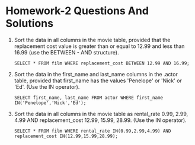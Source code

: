 # Homework-2 Questions And Solutions

1. Sort the data in all columns in the movie table, provided that the replacement cost value is greater than or equal to 12.99 and less than 16.99 (use the BETWEEN - AND structure).

   `SELECT * FROM film WHERE replacement_cost BETWEEN 12.99 AND 16.99;`

3. Sort the data in the first_name and last_name columns in the .actor table, provided that first_name has the values 'Penelope' or 'Nick' or 'Ed'. (Use the IN operator).

   `SELECT first_name, last_name FROM actor WHERE first_name IN('Penelope','Nick','Ed');`
   
5. Sort the data in all columns in the movie table as rental_rate 0.99, 2.99, 4.99 AND replacement_cost 12.99, 15.99, 28.99. (Use the IN operator).

    `SELECT * FROM film WHERE rental_rate IN(0.99,2.99,4.99) AND replacement_cost IN(12.99,15.99,28.99);`

